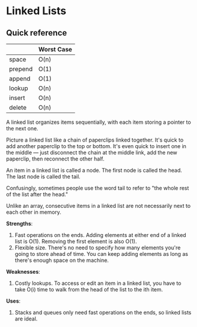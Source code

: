 # Linked Lists

## Quick reference

|         | Worst Case |
| ------- | ---------- |
| space   | O(n)       |
| prepend | O(1)       |
| append  | O(1)       |
| lookup  | O(n)       |
| insert  | O(n)       |
| delete  | O(n)       |

A linked list organizes items sequentially, with each item storing a pointer to the next one.

Picture a linked list like a chain of paperclips linked together. It's quick to add another 
paperclip to the top or bottom. It's even quick to insert one in the middle — just disconnect the 
chain at the middle link, add the new paperclip, then reconnect the other half.

An item in a linked list is called a node. The first node is called the head. The last node is 
called the tail.

Confusingly, sometimes people use the word tail to refer to "the whole rest of the list after the 
head."

Unlike an array, consecutive items in a linked list are not necessarily next to each other in memory.

**Strengths**:
1. Fast operations on the ends. Adding elements at either end of a linked list is O(1). Removing 
the first element is also O(1).
2. Flexible size. There's no need to specify how many elements you're going to store ahead of 
time. You can keep adding elements as long as there's enough space on the machine.

**Weaknesses**:
1. Costly lookups. To access or edit an item in a linked list, you have to take O(i) time to walk 
from the head of the list to the ith item.

**Uses**:
1. Stacks and queues only need fast operations on the ends, so linked lists are ideal.

